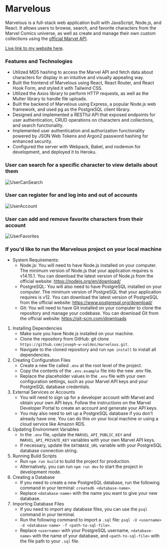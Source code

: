 # Marvelous

Marvelous is a full-stack web application built with JavaScript, Node.js, and React. It allows users to browse, search, and favorite characters from the Marvel Comics universe, as well as create and manage their own custom collections using the [official Marvel API](https://developer.marvel.com/docs). 

 [Live link to my website here](https://marvelous.herokuapp.com/).
 
 ### Features and Technologies

* Utilized MD5 hashing to access the Marvel API and fetch data about characters for display in an intuitive and visually appealing way.
* Built the frontend of Marvelous using React, React Router, and React Hook Form, and styled it with Tailwind CSS.
* Utilized the Axios library to perform HTTP requests, as well as the Multer library to handle file uploads.
* Built the backend of Marvelous using Express, a popular Node.js web framework, and used pg as the PostgreSQL client library.
* Designed and implemented a RESTful API that exposed endpoints for user authentication, CRUD operations on characters and collections, and search functionality.
* Implemented user authentication and authorization functionality powered by JSON Web Tokens and Argon2 password hashing for enhanced security.
* Configured the server with Webpack, Babel, and nodemon for development, and deployed it to Heroku.

### User can search for a specific character to view details about them
![UserCanSearch](https://user-images.githubusercontent.com/117682160/226035816-4f1621ad-c28b-4bcf-a2f8-d8d2bfc01f69.gif)

### User can register for and log into and out of accounts
![UserAccount](https://user-images.githubusercontent.com/117682160/226069387-7dd7c62d-3e9a-423c-a0d6-23ba8053d501.gif)

### User can add and remove favorite characters from their account
![UserFavorites](https://user-images.githubusercontent.com/117682160/226069529-72301ef8-f720-41e9-adff-f6aaf93f7ee3.gif)

### If you'd like to run the Marvelous project on your local machine

* System Requirements:
  * Node.js: You will need to have Node.js installed on your computer. The minimum version of Node.js that your application requires is v14.15.1. You can download the latest version of Node.js from the official website: https://nodejs.org/en/download/
  * PostgreSQL: You will also need to have PostgreSQL installed on your computer. The minimum version of PostgreSQL that your application requires is v12. You can download the latest version of PostgreSQL from the official website: https://www.postgresql.org/download/
  * Git: You will need to have Git installed on your computer to clone the repository and manage your codebase. You can download Git from the official website: https://git-scm.com/downloads

1. Installing Dependencies
    * Make sure you have Node.js installed on your machine.
    * Clone the repository from GitHub: git clone `https://github.com/joseph-w-valdez/marvelous.git`.
    * Navigate to the cloned repository and run `npm install` to install all dependencies.
2. Creating Configuration Files
    * Create a new file called `.env` at the root level of the project.
    * Copy the contents of the `.env.example` file into the new .env file.
    * Replace the placeholder values in the `.env` file with your own configuration settings, such as your Marvel API keys and your PostgreSQL database credentials.
3. External Services or Accounts
    * You will need to sign up for a developer account with Marvel and obtain your own API keys. Follow the instructions on the Marvel Developer Portal to create an account and generate your API keys.
    * You may also need to set up a PostgreSQL database if you don't already have one. You can do this on your local machine or using a cloud service like Amazon RDS.
4. Updating Environment Variables
    * In the `.env` file, update the `MARVEL_API_PUBLIC_KEY` and `MARVEL_API_PRIVATE_KEY` variables with your own Marvel API keys.
    * If necessary, update the `DATABASE_URL` variable with your PostgreSQL database connection string.
5. Running Build Scripts
    * Run `npm run build` to build the project for production.
    * Alternatively, you can run `npm run dev` to start the project in development mode.
6. Creating a Database
    * If you need to create a new PostgreSQL database, run the following command in your terminal: `createdb <database-name>`.
    * Replace `<database-name>` with the name you want to give your new database.
7. Importing Database Files
    * If you need to import any database files, you can use the `psql` command in your terminal.
    * Run the following command to import a `.sql` file: `psql -U <username> -d <database-name> -f <path-to-sql-file>`.
    * Replace `<username>` with your PostgreSQL username, `<database-name>` with the name of your database, and `<path-to-sql-file>` with the file path to your `.sql` file.
